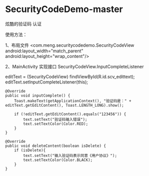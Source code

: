 # SecurityCodeDemo-master
炫酷的验证码 认证

使用方法：

1、布局文件
<com.meng.securitycodedemo.SecurityCodeView
    android:layout_width="match_parent"
    android:layout_height="wrap_content"/>
    
2、MainActivity 实现接口 SecurityCodeView.InputCompleteListener

editText = (SecurityCodeView) findViewById(R.id.scv_edittext);
editText.setInputCompleteListener(this);

    @Override
    public void inputComplete() {
        Toast.makeText(getApplicationContext(), "验证码是：" + editText.getEditContent(), Toast.LENGTH_LONG).show();

        if (!editText.getEditContent().equals("123456")) {
            text.setText("验证码输入错误");
            text.setTextColor(Color.RED);
        }
    }

    @Override
    public void deleteContent(boolean isDelete) {
        if (isDelete){
            text.setText("输入验证码表示同意《用户协议》");
            text.setTextColor(Color.BLACK);
        }
    }

